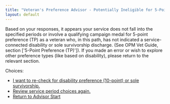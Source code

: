 ```yaml
---
title: "Veteran's Preference Advisor - Potentially Ineligible for 5-Point Preference (No Qualifying Period Indicated)"
layout: default
---
```


Based on your responses, it appears your service does not fall into the specified periods or involve a qualifying campaign medal for 5-point preference (TP) as a veteran who, in this path, has not indicated a service-connected disability or sole survivorship discharge. (See OPM Vet Guide, section ['5-Point Preference (TP)']). If you made an error or wish to explore other preference types (like based on disability), please return to the relevant section.

Choices:
*   [I want to re-check for disability preference (10-point) or sole survivorship.](./ownservice_checkdisability_intro.md)
*   [Review service period choices again.](./ownservice_nodisability_nossps_checkserviceperiod.md)
*   [Return to Advisor Start](./start.md)
```
